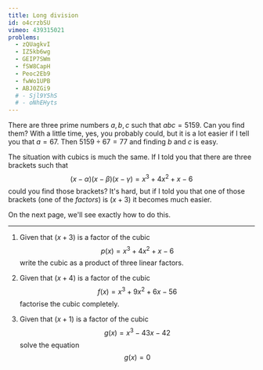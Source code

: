 ```yaml
---
title: Long division
id: o4crzbSU
vimeo: 439315021
problems:
  - zQUagkvI
  - IZ5kb6wg
  - GEIP7SWm
  - fSW8CapH
  - Peoc2Eb9
  - fwWo1UPB
  - ABJ0ZGi9
  # - Sjl9Y5hS
  # - oNhEHyts
---
```


There are three prime numbers $a,b,c$ such that $abc = 5159$. Can you find them? With a little time, yes, you probably could, but it is a lot easier if I tell you that $a = 67$. Then $5159 \div 67 = 77$ and finding $b$ and $c$ is easy.

The situation with cubics is much the same. If I told you that there are three brackets such that
$$
(x - \alpha)(x - \beta)(x - \gamma) = x^3 + 4x^2 + x - 6
$$
could you find those brackets? It's hard, but if I told you that one of those brackets (one of the *factors*) is $(x + 3)$ it becomes much easier.

On the next page, we'll see exactly how to do this.

---

 1. Given that $(x + 3)$ is a factor of the cubic
    $$
    p(x) = x^3 + 4x^2 + x - 6
    $$
    write the cubic as a product of three linear factors.

 1. Given that $(x + 4)$ is a factor of the cubic
    $$
    f(x) = x^3 + 9x^2 + 6x - 56
    $$
    factorise the cubic completely.

 1. Given that $(x+1)$ is a factor of the cubic
    $$
    g(x) = x^3 - 43x - 42
    $$
    solve the equation
    $$
    g(x) = 0
    $$
